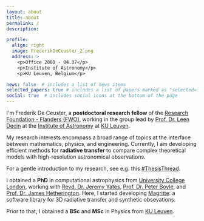 ```yaml
---
layout: about
title: about
permalink: /
description:

profile:
  align: right
  image: FrederikDeCeuster_2.png
  address: >
    <p>Office 200D - 04.37</p>
    <p>Institute of Astronomy</p>
    <p>KU Leuven, Belgium</p>

news: false  # includes a list of news items
selected_papers: true # includes a list of papers marked as "selected={true}"
social: true  # includes social icons at the bottom of the page
---
```


I'm Frederik De Ceuster, a <strong>postdoctoral research fellow</strong> of the [Research Foundation - Flanders (FWO)](https://www.fwo.be/en/), working in the group lead by [Prof. Dr. Leen Decin](https://fys.kuleuven.be/ster/staff/senior-staff/leen-decin) at the [Institute of Astronomy](https://fys.kuleuven.be/ster) at [KU Leuven](https://www.kuleuven.be/kuleuven/).

My research interests encompass a broad range of topics at the interface between mathematics, physics, and engineering.
Currently, I am developing efficient methods for <strong>radiative transfer</strong> to compare complex theoretical models with high-resolution astronomical observations.

For a gentle introduction to my research, see e.g. this [#ThesisThread](https://twitter.com/FredDeCeuster/status/1446114019421552641).

I obtained a <strong>PhD</strong> in computational astrophysics from [University College London](https://www.ucl.ac.uk/), working with [Revd. Dr. Jeremy Yates](https://www.ucl.ac.uk/physics-astronomy/people/dr-jeremy-yates), [Prof. Dr. Peter Boyle](https://www2.ph.ed.ac.uk/~paboyle/), and [Prof. Dr. James Hetherington](https://www.turing.ac.uk/people/honorary-fellows/james-hetherington). Here, I started developing [Magritte](/projects/magritte/): a software library for 3D radiative transfer and synthetic obsevations.

Prior to that, I obtained a <strong>BSc</strong> and <strong>MSc</strong> in Physics from [KU Leuven](https://www.kuleuven.be/kuleuven/).
